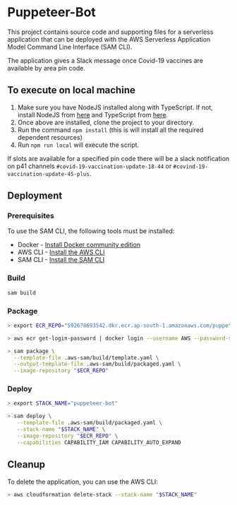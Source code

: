 # Puppeteer-Bot

This project contains source code and supporting files for a serverless application that can be deployed with the AWS Serverless Application Model Command Line Interface (SAM CLI).

The application gives a Slack message once Covid-19 vaccines are available by area pin code.

## To execute on local machine

1. Make sure you have NodeJS installed along with TypeScript. If not, install NodeJS from [here](https://nodejs.org/en/download/) and TypeScript from [here](https://www.typescriptlang.org/download).
2. Once above are installed, clone the project to your directory.
3. Run the command `npm install` (this is will install all the required dependent resources)
4. Run `npm run local` will execute the script.

If slots are available for a specified pin code there will be a slack notification on p41 channels `#covid-19-vaccination-update-18-44` or `#covind-19-vaccination-update-45-plus`.

## Deployment

### Prerequisites

To use the SAM CLI, the following tools must be installed:

- Docker - [Install Docker community edition](https://hub.docker.com/search/?type=edition&offering=community)
- AWS CLI - [Install the AWS CLI](https://docs.aws.amazon.com/cli/latest/userguide/cli-chap-install.html)
- SAM CLI - [Install the SAM CLI](https://docs.aws.amazon.com/serverless-application-model/latest/developerguide/serverless-sam-cli-install.html)

### Build

```sh
sam build
```

### Package

```sh
> export ECR_REPO="592678693542.dkr.ecr.ap-south-1.amazonaws.com/puppeteer-test"
```
```sh
> aws ecr get-login-password | docker login --username AWS --password-stdin "$ECR_REPO"
```
```sh
> sam package \
  --template-file .aws-sam/build/template.yaml \
  --output-template-file .aws-sam/build/packaged.yaml \
  --image-repository "$ECR_REPO"
```

### Deploy

```sh
> export STACK_NAME="puppeteer-bot"
```
```sh
> sam deploy \
   --template-file .aws-sam/build/packaged.yaml \
   --stack-name "$STACK_NAME" \
   --image-repository "$ECR_REPO" \
   --capabilities CAPABILITY_IAM CAPABILITY_AUTO_EXPAND
```

## Cleanup

To delete the application, you can use the AWS CLI:

```sh
> aws cloudformation delete-stack --stack-name "$STACK_NAME"
```
